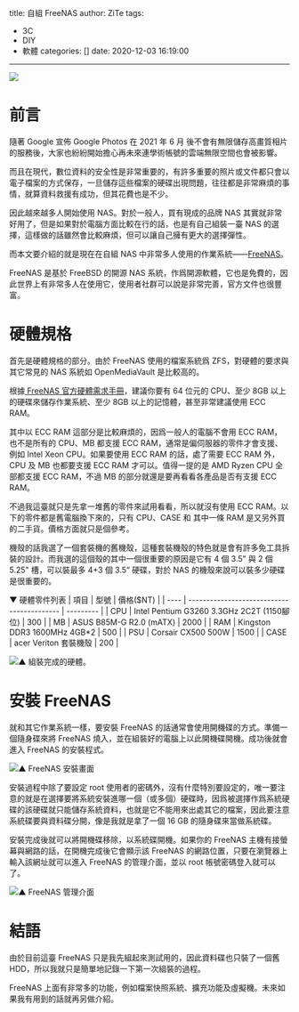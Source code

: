 title: 自組 FreeNAS
author: ZiTe
tags:
  - 3C
  - DIY
  - 軟體
categories: []
date: 2020-12-03 16:19:00
---
![](https://1.bp.blogspot.com/-gu_QKiKQcY8/X8ieYisKAXI/AAAAAAAACtM/oibWqubpBFocWo7czgWtGE7ai6VAk2i0wCPcBGAsYHg/s4544/IMG_20201103_225204.jpg)

# 前言

隨著 Google 宣佈 Google Photos 在 2021 年 6 月 後不會有無限儲存高畫質相片的服務後，大家也紛紛開始擔心再未來連學術帳號的雲端無限空間也會被影響。

而且在現代，數位資料的安全性是非常重要的，有許多重要的照片或文件都只會以電子檔案的方式保存，一旦儲存這些檔案的硬碟出現問題，往往都是非常麻煩的事情，就算資料救援有成功，但其花費也是不少。

因此越來越多人開始使用 NAS。對於一般人，買有現成的品牌 NAS 其實就非常好用了，但是如果對於電腦方面比較在行的話，也是有自己組裝一臺 NAS 的選擇，這樣做的話雖然會比較麻煩，但可以讓自己擁有更大的選擇彈性。

而本文要介紹的就是現在在自組 NAS 中非常多人使用的作業系統——[FreeNAS](https://www.freenas.org/)。

FreeNAS 是基於 FreeBSD 的開源 NAS 系統，作爲開源軟體，它也是免費的，因此世界上有非常多人在使用它，使用者社群可以說是非常完善，官方文件也很豐富。

<!--more-->

# 硬體規格

首先是硬體規格的部分。由於 FreeNAS 使用的檔案系統爲 ZFS，對硬體的要求與其它常見的 NAS 系統如 OpenMediaVault 是比較高的。

根據[ FreeNAS 官方硬體需求手冊](https://www.freenas.org/hardware-requirements/)，建議你要有 64 位元的 CPU、至少 8GB 以上的硬碟來儲存作業系統、至少 8GB 以上的記憶體，甚至非常建議使用 ECC RAM。

其中以 ECC RAM 這部分是比較麻煩的，因爲一般人的電腦不會用 ECC RAM，也不是所有的 CPU、MB 都支援 ECC RAM，通常是偏伺服器的零件才會支援、例如 Intel Xeon CPU。如果要使用 ECC RAM 的話，處了需要 ECC RAM 外，CPU 及 MB 也都要支援 ECC RAM 才可以。值得一提的是 AMD Ryzen CPU 全部都支援 ECC RAM，不過 MB 的部分就還是要再看看各產品是否有支援 ECC RAM。

不過我這臺就只是先拿一堆舊的零件來試用看看，所以就沒有使用 ECC RAM。以下的零件都是舊電腦換下來的，只有 CPU、CASE 和 其中一條 RAM 是又另外買的二手貨。價格方面就只是個參考。

機殼的話我選了一個套裝機的舊機殼，這種套裝機殼的特色就是會有許多免工具拆裝的設計。而我選的這個殼的其中一個很重要的原因是它有 4 個 3.5” 與 2 個 5.25" 槽，可以裝最多 4+3 個 3.5“ 硬碟，對於 NAS 的機殼來說可以裝多少硬碟是很重要的。

▼ 硬體零件列表
| 項目 | 型號                                       | 價格($NT) |
| ---- | ------------------------------------------ | --------- |
| CPU  | Intel Pentium G3260 3.3GHz 2C2T (1150腳位) | 300       |
| MB   | ASUS B85M-G R2.0 (mATX)                    | 2000      |
| RAM  | Kingston DDR3 1600MHz 4GB*2                | 500       |
| PSU  | Corsair CX500 500W                         | 1500      |
| CASE | acer Veriton 套裝機殼                      | 200       |

![▲ 組裝完成的硬體。](https://1.bp.blogspot.com/-l95qJ_1T8sw/X8ieYiN8cSI/AAAAAAAACtM/ViRcu5-SbKksvSF4KPuJkXqHEZM7_9frQCPcBGAsYHg/s4549/IMG_20201103_224301.jpg)

# 安裝 FreeNAS

就和其它作業系統一樣，要安裝 FreeNAS 的話通常會使用開機碟的方式。準備一個隨身碟來將 FreeNAS 燒入，並在組裝好的電腦上以此開機碟開機。成功後就會進入 FreeNAS 的安裝程式。

![▲ FreeNAS 安裝畫面](https://1.bp.blogspot.com/-aAMHiIQJI00/X8ieYsHKcHI/AAAAAAAACtM/gwPav_5ptBAOihi9AiSLqjlKOEjCtpXKQCPcBGAsYHg/s3877/IMG_20201029_235227.jpg)

安裝過程中除了要設定 root 使用者的密碼外，沒有什麼特別要設定的，唯一要注意的就是在選擇要將系統安裝進哪一個（或多個）硬碟時，因爲被選擇作爲系統硬碟的該硬碟就只能儲存系統資料，也就是它不能用來出處其它的檔案，因此要注意系統碟要與資料碟分開，像是我就是拿了一個 16 GB 的隨身碟來當做系統碟。

安裝完成後就可以將開機碟移除，以系統碟開機。如果你的 FreeNAS 主機有接螢幕與網路的話，在開機完成後它會顯示該 FreeNAS 的網路位置，只要在瀏覽器上輸入該網址就可以進入 FreeNAS 的管理介面，並以 root 帳號密碼登入就可以了。

![▲ FreeNAS 管理介面](https://1.bp.blogspot.com/-i-Ciaw6tjSA/X8ieYu0BnmI/AAAAAAAACtM/-cZhZDbYpFgLh4Zw2Q1nhWjoj23KBUfIwCPcBGAsYHg/s1920/Screenshot_2020-12-03%2BFreeNAS%2B-%2B140%2B130%2B32%2B69.png)

# 結語

由於目前這臺 FreeNAS 只是我先組起來測試用的，因此資料碟也只裝了一個舊 HDD，所以我就只是簡單地記錄一下第一次組裝的過程。

FreeNAS 上面有非常多的功能，例如檔案快照系統、擴充功能及虛擬機。未來如果我有用到的話就再另做介紹。